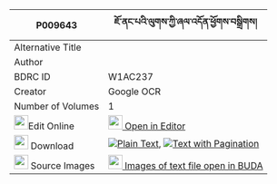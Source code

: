 |P009643|ཇོ་ནང་པའི་ལུགས་ཀྱི་ཞལ་འདོན་ཕྱོགས་བསྒྲིགས། 
| --- | --- 
|Alternative Title |
|Author | 
|BDRC ID | W1AC237
|Creator | Google OCR
|Number of Volumes| 1
|<img width="25" src="https://img.icons8.com/color/25/000000/edit-property.png">Edit Online| [<img width="25" src="https://avatars.githubusercontent.com/u/45091458?s=200&v=4"> Open in Editor](http://editor.openpecha.org/P009643)
|<img width="25" src="https://img.icons8.com/fluent/48/000000/download-2.png"/>  Download | [![](https://img.icons8.com/color/20/000000/txt.png)Plain Text](https://github.com/Openpecha/P009643/releases/download/v2/jo_nangpa_i_luk_kyi_shyaldon_c_plain_P009643.zip), [![](https://img.icons8.com/color/20/000000/txt.png)Text with Pagination](https://github.com/Openpecha/P009643/releases/download/v2/jo_nangpa_i_luk_kyi_shyaldon_c_pages_P009643.zip)
|<img width="25" src="https://img.icons8.com/plasticine/100/000000/pictures-folder.png"/>  Source Images | [<img width="25" src="https://library.bdrc.io/icons/BUDA-small.svg"> Images of text file open in BUDA](https://library.bdrc.io/show/bdr:W1AC237)